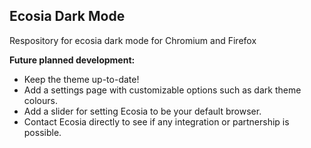<h2>Ecosia Dark Mode</h2>
<p>Respository for ecosia dark mode for Chromium and Firefox</p>

<b>Future planned development:</b>
<ul>
	<li>Keep the theme up-to-date!</li>
	<li>Add a settings page with customizable options such as dark theme colours.</li>
	<li>Add a slider for setting Ecosia to be your default browser.</li>
	<li>Contact Ecosia directly to see if any integration or partnership is possible.</li>
</ul>

